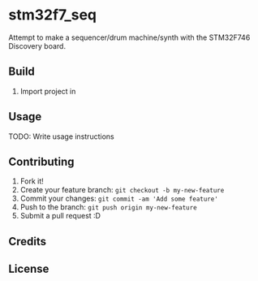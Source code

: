 # stm32f7_seq
Attempt to make a sequencer/drum machine/synth with the STM32F746 Discovery board.

## Build
1. Import project in 

## Usage

TODO: Write usage instructions

## Contributing

1. Fork it!
2. Create your feature branch: `git checkout -b my-new-feature`
3. Commit your changes: `git commit -am 'Add some feature'`
4. Push to the branch: `git push origin my-new-feature`
5. Submit a pull request :D

## Credits

## License
